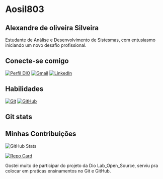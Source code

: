 # Aosil803

## Alexandre de  oliveira Silveira
Estudante de Análise e Desenvolvimento de Sistesmas, com entusiasmo iniciando um novo desafio profissional.
## Conecte-se comigo
[![Perfil DIO](https://img.shields.io/badge/-Meu%20Perfil%20na%20DIO-30A3DC?style=for-the-badge)](https://web.dio.me/users/aosil803)
[![Gmail](https://img.shields.io/badge/Gmail-333333?style=for-the-badge&logo=gmail&logoColor=red)](mailto:Aosil803@gmail.com)
[![LinkedIn](https://img.shields.io/badge/-LinkedIn-000?style=for-the-badge&logo=linkedin&logoColor=30A3DC)](www.linkedin.com/in/alexandre-silveira-686699178)

              
## Habilidades
[![Git](https://img.shields.io/badge/Git-000?style=for-the-badge&logo=git&logoColor=E94D5F)](https://git-scm.com/doc)
[![GitHub](https://img.shields.io/badge/GitHub-000?style=for-the-badge&logo=github&logoColor=30A3DC)](https://docs.github.com/)

## Git stats

## Minhas Contribuições
![GitHub Stats](https://github-readme-stats.vercel.app/api?username=Aosil803&theme=transparent&bg_color=000&border_color=30A3DC&show_icons=true&icon_color=30A3DC&title_color=E94D5F&text_color=FFF)

[![Repo Card](https://github-readme-stats.vercel.app/api/pin/?username=Aosil803&repo=projeto_MVP&bg_color=000&border_color=30A3DC&show_icons=true&icon_color=30A3DC&title_color=E94D5F&text_color=FFF)](https://github.com/Aosil803/projeto_MVP)

Gostei muito de participar do projeto da Dio Lab_Open_Source, serviu pra colocar em praticas ensinamentos no Git e GitHub.